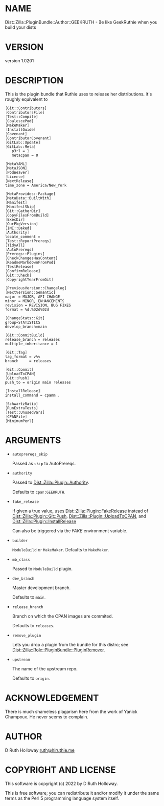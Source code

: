 # NAME

Dist::Zilla::PluginBundle::Author::GEEKRUTH - Be like GeekRuthie when you build your dists

# VERSION

version 1.0201

# DESCRIPTION

This is the plugin bundle that Ruthie uses to release
her distributions. It's roughly equivalent to

    [Git::Contributors]
    [ContributorsFile]
    [Test::Compile]
    [CoalescePod]
    [MakeMaker]
    [InstallGuide]
    [Covenant]
    [ContributorCovenant]
    [GitLab::Update]
    [GitLab::Meta]
       p3rl = 1
       metacpan = 0

    [MetaYAML]
    [MetaJSON]
    [PodWeaver]
    [License]
    [NextRelease]
    time_zone = America/New_York
    
    [MetaProvides::Package]
    [MetaData::BuiltWith]
    [Manifest]
    [ManifestSkip]
    [Git::GatherDir]
    [CopyFilesFromBuild]
    [ExecDir]
    [OurPkgVersion]
    [INI::Baked]
    [Authority]
    locate_comment =    
    [Test::ReportPrereqs]
    [TidyAll]
    [AutoPrereqs]
    [Prereqs::Plugins]
    [CheckChangesHasContent]
    [ReadmeMarkdownFromPod]
    [TestRelease]
    [ConfirmRelease]
    [Git::Check]
    [CopyrightYearFromGit]
    
    [PreviousVersion::Changelog]
    [NextVersion::Semantic]
    major = MAJOR, API CHANGE
    minor = MINOR, ENHANCEMENTS
    revision = REVISION, BUG FIXES
    format = %d.%02d%02d
    
    [ChangeStats::Git]
    group=STATISTICS
    develop_branch=main
    
    [Git::CommitBuild]
    release_branch = releases
    multiple_inheritance = 1
    
    [Git::Tag]
    tag_format = v%v
    branch     = releases
    
    [Git::Commit]
    [UploadToCPAN]
    [Git::Push]
    push_to = origin main releases
    
    [InstallRelease]
    install_command = cpanm .
    
    [SchwartzRatio]
    [RunExtraTests]
    [Test::UnusedVars]
    [CPANFile]
    [MinimumPerl]

# ARGUMENTS

- `autoprereqs_skip`

    Passed as `skip` to AutoPrereqs.

- `authority`

    Passed to [Dist::Zilla::Plugin::Authority](https://metacpan.org/pod/Dist%3A%3AZilla%3A%3APlugin%3A%3AAuthority).

    Defaults to `cpan:GEEKRUTH`.

- `fake_release`

    If given a true value, uses [Dist::Zilla::Plugin::FakeRelease](https://metacpan.org/pod/Dist%3A%3AZilla%3A%3APlugin%3A%3AFakeRelease)
    instead of
    [Dist::Zilla::Plugin::Git::Push](https://metacpan.org/pod/Dist%3A%3AZilla%3A%3APlugin%3A%3AGit%3A%3APush),
    [Dist::Zilla::Plugin::UploadToCPAN](https://metacpan.org/pod/Dist%3A%3AZilla%3A%3APlugin%3A%3AUploadToCPAN), and
    [Dist::Zilla::Plugin::InstallRelease](https://metacpan.org/pod/Dist%3A%3AZilla%3A%3APlugin%3A%3AInstallRelease)

    Can also be triggered via the _FAKE_ environment variable.

- `builder`

    `ModuleBuild` or `MakeMaker`. Defaults to `MakeMaker`.

- `mb_class`

    Passed to `ModuleBuild` plugin.

- `dev_branch`

    Master development branch.

    Defaults to `main`.

- `release_branch`

    Branch on which the CPAN images are commited.

    Defaults to `releases`.

- `remove_plugin`

    Lets you drop a plugin from the bundle for this distro; see [Dist::Zilla::Role::PluginBundle::PluginRemover](https://metacpan.org/pod/Dist%3A%3AZilla%3A%3ARole%3A%3APluginBundle%3A%3APluginRemover).

- `upstream`

    The name of the upstream repo. 

    Defaults to `origin`.

# ACKNOWLEDGEMENT

There is much shameless plagarism here from the work of Yanick Champoux. He never seems to complain.

# AUTHOR

D Ruth Holloway <ruth@hiruthie.me>

# COPYRIGHT AND LICENSE

This software is copyright (c) 2022 by D Ruth Holloway.

This is free software; you can redistribute it and/or modify it under
the same terms as the Perl 5 programming language system itself.
